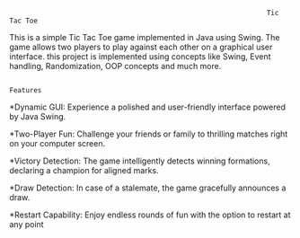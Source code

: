                                                                     Tic Tac Toe

This is a simple Tic Tac Toe game implemented in Java using Swing. The game allows two players to play against each other on a graphical user interface. this project is implemented using concepts like Swing, Event handling, Randomization, OOP concepts and much more.

                                                                       Features
                                              
*Dynamic GUI: Experience a polished and user-friendly interface powered by Java Swing.

*Two-Player Fun: Challenge your friends or family to thrilling matches right on your computer screen.

*Victory Detection: The game intelligently detects winning formations, declaring a champion for aligned marks.

*Draw Detection: In case of a stalemate, the game gracefully announces a draw.

*Restart Capability: Enjoy endless rounds of fun with the option to restart at any point
